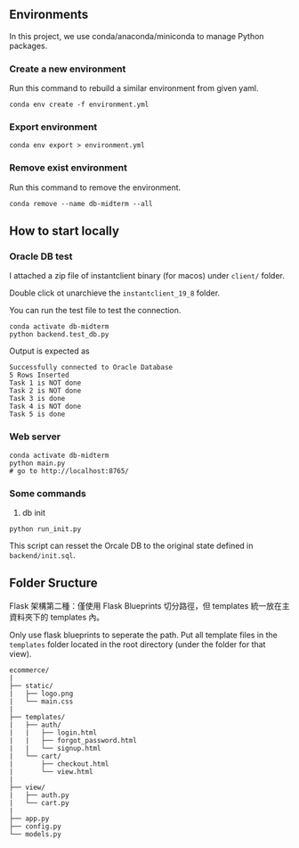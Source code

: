 ## Environments

In this project, we use conda/anaconda/miniconda to manage Python packages.

### Create a new environment
Run this command to rebuild a similar environment from given yaml.
```shell
conda env create -f environment.yml
```

### Export environment
```shell
conda env export > environment.yml
```

### Remove exist environment
Run this command to remove the environment.
```shell
conda remove --name db-midterm --all
```

## How to start locally

### Oracle DB test

I attached a zip file of instantclient binary (for macos) under `client/` folder.

Double click ot unarchieve the `instantclient_19_8` folder.

You can run the test file to test the connection.

```shell
conda activate db-midterm
python backend.test_db.py
```

Output is expected as
```
Successfully connected to Oracle Database
5 Rows Inserted
Task 1 is NOT done
Task 2 is NOT done
Task 3 is done
Task 4 is NOT done
Task 5 is done
```

### Web server

```shell
conda activate db-midterm
python main.py
# go to http://localhost:8765/
```

### Some commands

1. db init

```shell
python run_init.py
```
This script can resset the Orcale DB to the original state defined in `backend/init.sql`.

## Folder Sructure

Flask 架構第二種：僅使用 Flask Blueprints 切分路徑，但 templates 統一放在主資料夾下的 templates 內。

Only use flask blueprints to seperate the path. Put all template files in the `templates` folder located in the root directory (under the folder for that view).

```
ecommerce/
|
├── static/
|   ├── logo.png
|   └── main.css
|
├── templates/
|   ├── auth/
|   |   ├── login.html
|   |   ├── forgot_password.html
|   |   └── signup.html
|   └── cart/
|       ├── checkout.html
|       └── view.html
|
├── view/
|   ├── auth.py
|   └── cart.py
|
├── app.py
├── config.py
└── models.py
```